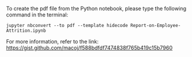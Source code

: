 To create the pdf file from the Python notebook, please type the following command in the terminal:

`jupyter nbconvert --to pdf --template hidecode Report-on-Employee-Attrition.ipynb`

For more information, refer to the link: https://gist.github.com/macoj/f588bdfdf7474838f765b419c15b7960
